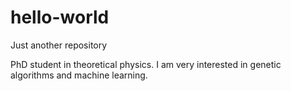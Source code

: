 # hello-world
Just another repository

PhD student in theoretical physics. I am very interested in genetic algorithms and machine learning.
